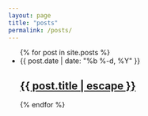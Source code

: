 ```yaml
---
layout: page
title: "posts"
permalink: /posts/
---
```


<div class="posts">
    <ul class="post-list">
    {% for post in site.posts %}
        <li>
        <span class="post-meta">{{ post.date | date: "%b %-d, %Y" }}</span>
        <h2>
            <a class="post-link" href="{{ post.url | relative_url }}">{{ post.title | escape }}</a>
        </h2>
        </li>
    {% endfor %}
    </ul>
</div>
